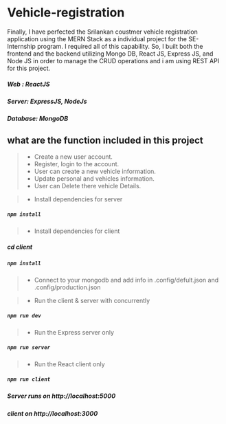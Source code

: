 # Vehicle-registration

Finally, I have perfected the Srilankan coustmer vehicle registration application using the MERN Stack as a individual project for the SE-Internship program. I required all of this capability. So, I built both the frontend and the backend utilizing Mongo DB, React JS, Express JS, and Node JS in order to manage the CRUD operations and i am using REST API for this project.

##### Web : ReactJS
##### Server: ExpressJS, NodeJs
##### Database: MongoDB

## what are the function included in this project

> + Create a new user account.
> + Register, login to the account.
> + User can create a new vehicle information.
> + Update personal and vehicles information.
> + User can Delete there vehicle Details.


> + Install dependencies for server 
##### `npm install`

> + Install dependencies for client
##### cd client 
##### `npm install`

> + Connect to your mongodb and add info in .config/defult.json and .config/production.json

> + Run the client & server with concurrently
##### `npm run dev`

> + Run the Express server only
##### `npm run server`

> + Run the React client only
##### `npm run client`

##### Server runs on http://localhost:5000 
##### client on http://localhost:3000
